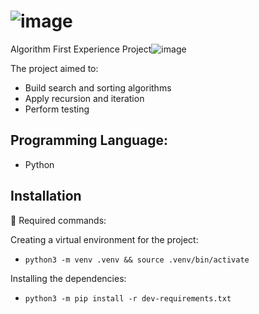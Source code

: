 # ![image](https://github.com/yuzomatoba/algorithm/assets/108953241/d6aec771-91a5-45d6-be7e-9b233c8236de)

Algorithm First Experience Project![image](https://github.com/yuzomatoba/algorithm/assets/108953241/c4d0b0ad-67a5-42eb-9738-51a0ef0e93ae)




The project aimed to:
- Build search and sorting algorithms
- Apply recursion and iteration
- Perform testing

## Programming Language:
- Python


## Installation

🤖 Required commands:

Creating a virtual environment for the project:

* `python3 -m venv .venv && source .venv/bin/activate`

Installing the dependencies:

* `python3 -m pip install -r dev-requirements.txt`

